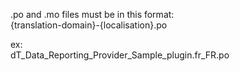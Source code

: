 .po and .mo files must be in this format:  
{translation-domain}-{localisation}.po
 
ex:  
dT_Data_Reporting_Provider_Sample_plugin.fr_FR.po